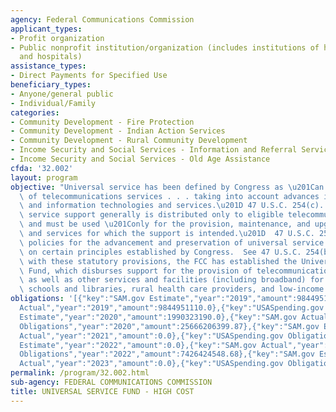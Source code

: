 ```yaml
---
agency: Federal Communications Commission
applicant_types:
- Profit organization
- Public nonprofit institution/organization (includes institutions of higher education
  and hospitals)
assistance_types:
- Direct Payments for Specified Use
beneficiary_types:
- Anyone/general public
- Individual/Family
categories:
- Community Development - Fire Protection
- Community Development - Indian Action Services
- Community Development - Rural Community Development
- Income Security and Social Services - Information and Referral Services
- Income Security and Social Services - Old Age Assistance
cfda: '32.002'
layout: program
objective: "Universal service has been defined by Congress as \u201Can evolving level\
  \ of telecommunications services . . . taking into account advances in telecommunications\
  \ and information technologies and services.\u201D 47 U.S.C. 254(c).  Universal\
  \ service support generally is distributed only to eligible telecommunications carriers\
  \ and must be used \u201Conly for the provision, maintenance, and upgrading of facilities\
  \ and services for which the support is intended.\u201D  47 U.S.C. 254(e).  In addition,\
  \ policies for the advancement and preservation of universal service must be based\
  \ on certain principles established by Congress.  See 47 U.S.C. 254(b).  Consistent\
  \ with these statutory provisions, the FCC has established the Universal Service\
  \ Fund, which disburses support for the provision of telecommunications services,\
  \ as well as other services and facilities (including broadband) for high-cost areas,\
  \ schools and libraries, rural health care providers, and low-income consumers."
obligations: '[{"key":"SAM.gov Estimate","year":"2019","amount":9844951110.0},{"key":"SAM.gov
  Actual","year":"2019","amount":9844951110.0},{"key":"USASpending.gov Obligations","year":"2019","amount":0.0},{"key":"SAM.gov
  Estimate","year":"2020","amount":1990323190.0},{"key":"SAM.gov Actual","year":"2020","amount":0.0},{"key":"USASpending.gov
  Obligations","year":"2020","amount":25666206399.87},{"key":"SAM.gov Estimate","year":"2021","amount":8020000000.0},{"key":"SAM.gov
  Actual","year":"2021","amount":0.0},{"key":"USASpending.gov Obligations","year":"2021","amount":3577331117.53},{"key":"SAM.gov
  Estimate","year":"2022","amount":0.0},{"key":"SAM.gov Actual","year":"2022","amount":7189800000.0},{"key":"USASpending.gov
  Obligations","year":"2022","amount":7426424548.68},{"key":"SAM.gov Estimate","year":"2023","amount":3110700000.0},{"key":"SAM.gov
  Actual","year":"2023","amount":0.0},{"key":"USASpending.gov Obligations","year":"2023","amount":2353934274.34}]'
permalink: /program/32.002.html
sub-agency: FEDERAL COMMUNICATIONS COMMISSION
title: UNIVERSAL SERVICE FUND - HIGH COST
---
```

